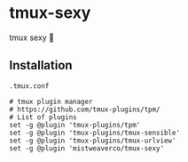 tmux-sexy
=========
tmux sexy 💋


## Installation

`.tmux.conf`

```
# tmux plugin manager
# https://github.com/tmux-plugins/tpm/
# List of plugins
set -g @plugin 'tmux-plugins/tpm'
set -g @plugin 'tmux-plugins/tmux-sensible'
set -g @plugin 'tmux-plugins/tmux-urlview'
set -g @plugin 'mistweaverco/tmux-sexy'
```